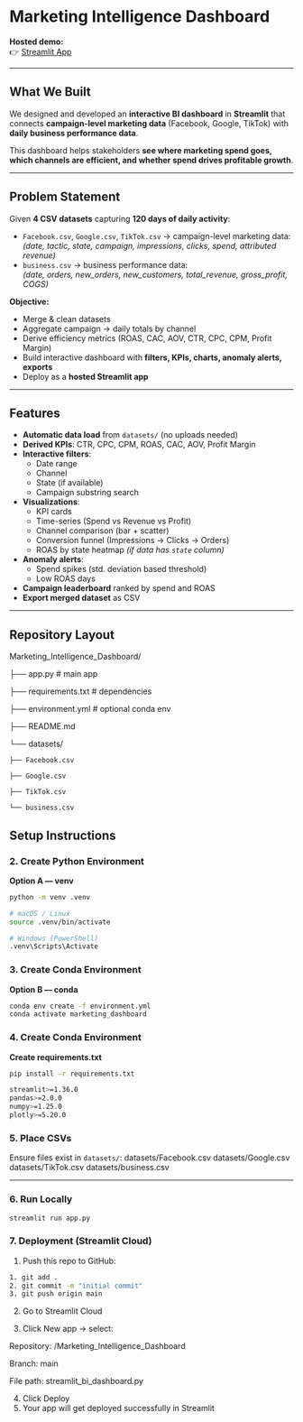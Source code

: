 # Marketing Intelligence Dashboard  

**Hosted demo:**  
👉 [Streamlit App](https://marketingintelligencedashboard-amkxye6f6mqkaum3mkd3ap.streamlit.app/)  

---

## What We Built  

We designed and developed an **interactive BI dashboard** in **Streamlit** that connects **campaign-level marketing data** (Facebook, Google, TikTok) with **daily business performance data**.  

This dashboard helps stakeholders **see where marketing spend goes, which channels are efficient, and whether spend drives profitable growth**.  

---

## Problem Statement  

Given **4 CSV datasets** capturing **120 days of daily activity**:  

- `Facebook.csv`, `Google.csv`, `TikTok.csv` → campaign-level marketing data:  
  *(date, tactic, state, campaign, impressions, clicks, spend, attributed revenue)*  
- `business.csv` → business performance data:  
  *(date, orders, new_orders, new_customers, total_revenue, gross_profit, COGS)*  

**Objective:**  
- Merge & clean datasets  
- Aggregate campaign → daily totals by channel  
- Derive efficiency metrics (ROAS, CAC, AOV, CTR, CPC, CPM, Profit Margin)  
- Build interactive dashboard with **filters, KPIs, charts, anomaly alerts, exports**  
- Deploy as a **hosted Streamlit app**  

---

## Features  

- **Automatic data load** from `datasets/` (no uploads needed)  
- **Derived KPIs**: CTR, CPC, CPM, ROAS, CAC, AOV, Profit Margin  
- **Interactive filters**:  
  - Date range  
  - Channel  
  - State (if available)  
  - Campaign substring search  
- **Visualizations**:  
  - KPI cards  
  - Time-series (Spend vs Revenue vs Profit)  
  - Channel comparison (bar + scatter)  
  - Conversion funnel (Impressions → Clicks → Orders)  
  - ROAS by state heatmap *(if data has `state` column)*  
- **Anomaly alerts**:  
  - Spend spikes (std. deviation based threshold)  
  - Low ROAS days  
- **Campaign leaderboard** ranked by spend and ROAS  
- **Export merged dataset** as CSV  

---

## Repository Layout  
Marketing_Intelligence_Dashboard/

├── app.py    # main app

├── requirements.txt             # dependencies

├── environment.yml              # optional conda env

├── README.md

└── datasets/

    ├── Facebook.csv
    
    ├── Google.csv
    
    ├── TikTok.csv
    
    └── business.csv

##  Setup Instructions

### 2. Create Python Environment

**Option A — venv**
```bash
python -m venv .venv

# macOS / Linux
source .venv/bin/activate

# Windows (PowerShell)
.venv\Scripts\Activate
```
### 3. Create Conda Environment
**Option B — conda**
```bash
conda env create -f environment.yml
conda activate marketing_dashboard
```
### 4. Create Conda Environment
**Create requirements.txt**
```bash
pip install -r requirements.txt
```
```bash
streamlit>=1.36.0
pandas>=2.0.0
numpy>=1.25.0
plotly>=5.20.0
```

### 5. Place CSVs

Ensure files exist in `datasets/`:
datasets/Facebook.csv
datasets/Google.csv
datasets/TikTok.csv
datasets/business.csv

---

### 6. Run Locally

```bash
streamlit run app.py
```

### 7. Deployment (Streamlit Cloud)

1. Push this repo to GitHub:
```bash
1. git add .
2. git commit -m "initial commit"
3. git push origin main
```

2. Go to Streamlit Cloud

3. Click New app → select:

Repository: <your-username>/Marketing_Intelligence_Dashboard

Branch: main

File path: streamlit_bi_dashboard.py

4. Click Deploy
5. Your app will get deployed successfully in Streamlit
